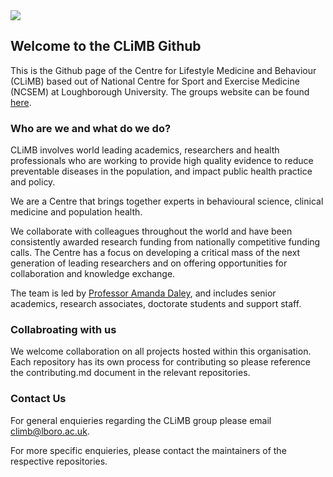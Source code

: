 <img src="https://www.lboro.ac.uk/media/wwwlboroacuk/external/content/schoolsanddepartments/ssehs/photos/670x300/78677%20CLiMB%20Logo%20RGB%20A5.png">

## Welcome to the CLiMB Github

This is the Github page of the Centre for Lifestyle Medicine and Behaviour (CLiMB) based out of National Centre for Sport and Exercise Medicine (NCSEM) at Loughborough University. The groups website can be found [here](https://www.lboro.ac.uk/research/climb/). 

### Who are we and what do we do?

CLiMB involves world leading academics, researchers and health professionals who are working to provide high quality evidence to reduce preventable diseases in the population, and impact public health practice and policy.

We are a Centre that brings together experts in behavioural science, clinical medicine and population health.

We collaborate with colleagues throughout the world and have been consistently awarded research funding from nationally competitive funding calls. The Centre has a focus on developing a critical mass of the next generation of leading researchers and on offering opportunities for collaboration and knowledge exchange.

The team is led by [Professor Amanda Daley](https://www.lboro.ac.uk/departments/ssehs/staff/amanda-daley/), and includes senior academics, research associates, doctorate students and support staff.

### Collabroating with us

We welcome collaboration on all projects hosted within this organisation. Each repository has its own process for contributing so please reference the contributing.md document in the relevant repositories. 

### Contact Us

For general enquieries regarding the CLiMB group please email [climb@lboro.ac.uk](mailto:climb@lboro.ac.uk).

For more specific enquieries, please contact the maintainers of the respective repositories. 
